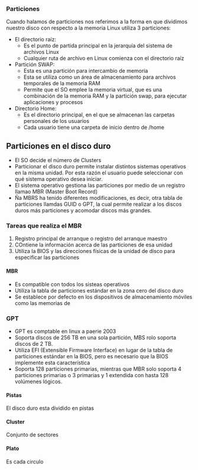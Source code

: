 ### Particiones
Cuando halamos de particiones nos referimos a la forma en que dividimos nuestro disco con respecto a la memoria
Linux utiliza 3 particiones:
- El directorio raíz:
	- Es el punto de partida principal en la jerarquía del sistema de archivos Linux
	- Cualquier ruta de archivo en Linux comienza con el directorio raíz
- Partición SWAP:
	- Esta es una partición para intercambio de memoria
	- Esta se utiliza como un área de almacenamiento para archivos temporales de la memoria RAM
	- Permite que el SO emplee la memoria virtual, que es una combinación de la memoria RAM y la partición swap, para ejecutar aplicaciones y procesos
- Directorio Home:
	- Es el directorio principal, en el que se almacenan las carpetas personales de los usuarios
	- Cada usuario tiene una carpeta de inicio dentro de /home

## Particiones en el disco duro
- El SO decide el número de Clusters
- Particionar el disco duro permite instalar distintos sistemas operativos en la misma unidad. Por esta razón el usuario puede seleccionar con qué sistema operativo desea iniciar.
- El sistema operativo gestiona las particiones por medio de un registro llamao MBR (Master Boot Record)
- Ña MBRS ha tenido diferentes modificaciones, es decir, otra tabla de particiones llamdas GUID o GPT, la cual permite realizar a los discos duros más particiones y acomodar discos más grandes.
### Tareas que realiza el MBR
1. Registro principal de arranque o registro del arranque maestro
2. COntiene la información acerca de las particiones de esa unidad
3. Utiliza la BIOS y las direcciones físicas de la unidad de disco para especificar las particiones
#### MBR
- Es compatible con todos los sisteas operativos
- Utiliza la tabla de particiones estándar en la zona cero del disco duro
- Se establece por defecto en los dispositivos de almacenamiento móviles como las memorias de
### GPT
- GPT es comptable en linux  a paerie 2003
- Soporta discos de 256 TB en una sola partición, MBS rolo soporta discos de 2 TB.
- Utiliza EFI (Extensible Firmware Interface) en lugar de la tabla de particiones estándar en la BIOS, pero es necesario que la BIOS implemente esta característica
- Soporta 128 particiones primarias, mientras que MBR solo soporta 4 particiones primarias o 3 primarias y 1 extendida con hasta 128 volúmenes lógicos.
#### Pistas
El disco duro esta dividido en pistas
#### Cluster
Conjunto de sectores
#### Plato
Es cada circulo
